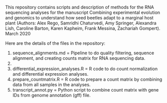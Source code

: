 This repository contains scripts and description of methods for the  RNA sequencing analyses for the manuscript Combining experimental evolution and genomics to understand how seed beetles adapt to a marginal host plant (Authors: Alex Rego, Samridhi Chaturvedi, Amy Springer, Alexandra Lish, Caroline Barton, Karen Kapheim, Frank Messina, Zachariah Gompert). March 2020

Here are the details of the files in the repository:

1. sequence_alignments.md = Pipeline to do quality filtering, sequence alignment, and creating counts matrix for RNA sequencing data.
2. 
3. differential_expression_analyses.R = R code to do count normalization and differential expression analyses.
4. prepare_countmatrix.R = R code to prepare a count matrix by combining data from all samples in the analyses.
5. transcript_annot.py = Python script to combine count matrix with gene IDs from genome annotation (gff) file.
